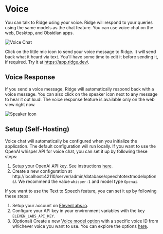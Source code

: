 # Voice

You can talk to Ridge using your voice. Ridge will respond to your queries using the same models as the chat feature. You can use voice chat on the web, Desktop, and Obsidian apps.

![Voice Chat](/img/mic_chat_icon.png)

Click on the little mic icon to send your voice message to Ridge. It will send back what it heard via text. You'll have some time to edit it before sending it, if required. Try it at https://app.ridge.dev/.

## Voice Response

If you send a voice message, Ridge will automatically respond back with a voice message.
You can also click on the speaker icon next to any message to hear it out loud. The voice response feature is available only on the web view right now.

![Speaker Icon](/img/speaker_icon.png)

## Setup (Self-Hosting)

Voice chat will automatically be configured when you initialize the application. The default configuration will run locally. If you want to use the OpenAI whisper API for voice chat, you can set it up by following these steps:

1. Setup your OpenAI API key. See instructions [here](/get-started/setup#2-configure).
2. Create a new configuration at http://localhost:42110/server/admin/database/speechtotextmodeloptions/. We recommend the value `whisper-1` and model type `Openai`.

If you want to use the Text to Speech feature, you can set it up by following these steps:

1. Setup your account on [ElevenLabs.io](https://elevenlabs.io/).
2. Configure your API key in your environment variables with the key `ELEVEN_LABS_API_KEY`.
2. (Optional) Create a new [Voice model option](http://localhost:42110/server/admin/database/voicemodeloption/) with a specific voice ID from whichever voice you want to use. You can explore the options [here](https://elevenlabs.io/app/voice-library).
